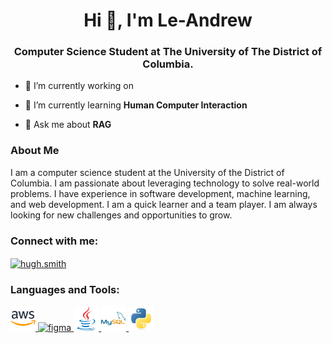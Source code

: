 <h1 align="center">Hi 👋, I'm Le-Andrew</h1>
<h3 align="center">Computer Science Student at The University of The District of Columbia.</h3>

- 🔭 I’m currently working on 

- 🌱 I’m currently learning **Human Computer Interaction**

- 💬 Ask me about **RAG**

<h3>About Me</h3>
<p>
I am a computer science student at the University of the District of Columbia. I am passionate about leveraging technology to solve real-world problems. I have experience in software development, machine learning, and web development. I am a quick learner and a team player. I am always looking for new challenges and opportunities to grow.</p>

<h3 align="left">Connect with me:</h3>
<p align="left">
<a href="https://linkedin.com/in/le-andrew-cousins" target="blank"><img align="center" src="https://raw.githubusercontent.com/rahuldkjain/github-profile-readme-generator/master/src/images/icons/Social/linked-in-alt.svg" alt="hugh.smith" height="30" width="40" /></a>
</p>

<h3 align="left">Languages and Tools:</h3>
<p align="left"> <a href="https://aws.amazon.com" target="_blank" rel="noreferrer"> <img src="https://raw.githubusercontent.com/devicons/devicon/master/icons/amazonwebservices/amazonwebservices-original-wordmark.svg" alt="aws" width="40" height="40"/> </a> <a href="https://www.figma.com/" target="_blank" rel="noreferrer"> <img src="https://www.vectorlogo.zone/logos/figma/figma-icon.svg" alt="figma" width="40" height="40"/> </a><a href="https://www.java.com" target="_blank" rel="noreferrer"> <img src="https://raw.githubusercontent.com/devicons/devicon/master/icons/java/java-original.svg" alt="java" width="40" height="40"/> </a> <a href="https://www.mysql.com/" target="_blank" rel="noreferrer"> <img src="https://raw.githubusercontent.com/devicons/devicon/master/icons/mysql/mysql-original-wordmark.svg" alt="mysql" width="40" height="40"/> </a> <a href="https://www.python.org" target="_blank" rel="noreferrer"> <img src="https://raw.githubusercontent.com/devicons/devicon/master/icons/python/python-original.svg" alt="python" width="40" height="40"/> </a> </p>

